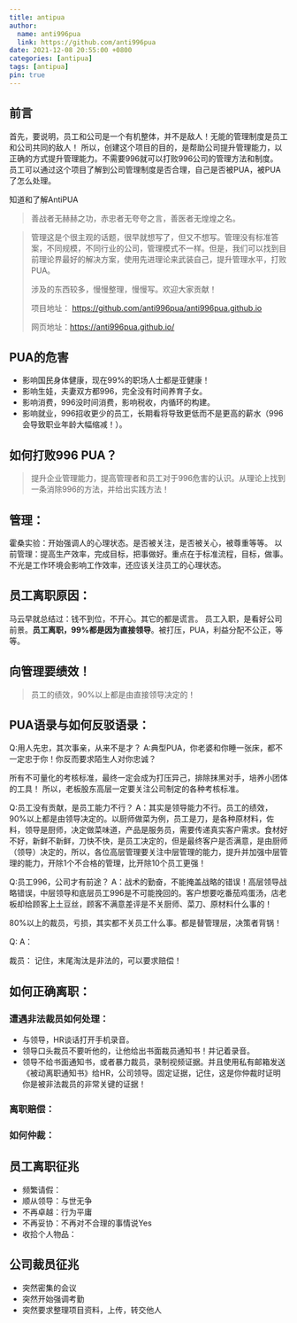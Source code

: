 ```yaml
---
title: antipua
author:
  name: anti996pua
  link: https://github.com/anti996pua
date: 2021-12-08 20:55:00 +0800
categories: [antipua]
tags: [antipua]
pin: true
---
```


## 前言

首先，要说明，员工和公司是一个有机整体，并不是敌人！无能的管理制度是员工和公司共同的敌人！
所以，创建这个项目的目的，是帮助公司提升管理能力，以正确的方式提升管理能力。不需要996就可以打败996公司的管理方法和制度。
员工可以通过这个项目了解到公司管理制度是否合理，自己是否被PUA，被PUA了怎么处理。

知道和了解AntiPUA

> 善战者无赫赫之功，赤忠者无夸夸之言，善医者无煌煌之名。

> 管理这是个很主观的话题，很早就想写了，但又不想写。管理没有标准答案，不同规模，不同行业的公司，管理模式不一样。但是，我们可以找到目前理论界最好的解决方案，使用先进理论来武装自己，提升管理水平，打败PUA。
>
> 涉及的东西较多，慢慢整理，慢慢写。欢迎大家贡献！
>
> 项目地址： https://github.com/anti996pua/anti996pua.github.io
>
> 网页地址：https://anti996pua.github.io/

## PUA的危害

- 影响国民身体健康，现在99%的职场人士都是亚健康！
- 影响生娃，夫妻双方都996，完全没有时间养育子女。
- 影响消费，996没时间消费，影响税收，内循环的构建。
- 影响就业，996招收更少的员工，长期看将导致更低而不是更高的薪水（996会导致职业年龄大幅缩减！）。

## 如何打败996 PUA？

> 提升企业管理能力，提高管理者和员工对于996危害的认识。从理论上找到一条消除996的方法，并给出实践方法！

## 管理：

霍桑实验：开始强调人的心理状态。是否被关注，是否被关心，被尊重等等。
以前管理：提高生产效率，完成目标，把事做好。重点在于标准流程，目标，做事。
不光是工作环境会影响工作效率，还应该关注员工的心理状态。

## 员工离职原因：

马云早就总结过：钱不到位，不开心。其它的都是谎言。
员工入职，是看好公司前景。**员工离职，99%都是因为直接领导**。被打压，PUA，利益分配不公正，等等。

## 向管理要绩效！

> 员工的绩效，90%以上都是由直接领导决定的！



## PUA语录与如何反驳语录：

Q:用人先忠，其次事亲，从来不是才？
A:典型PUA，你老婆和你睡一张床，都不一定忠于你！你反而要求陌生人对你忠诚？

所有不可量化的考核标准，最终一定会成为打压异己，排除抹黑对手，培养小团体的工具！
所以，老板股东高层一定要关注公司制定的各种考核标准。

Q:员工没有贡献，是员工能力不行？
A：其实是领导能力不行。员工的绩效，90%以上都是由领导决定的。以厨师做菜为例，员工是刀，是各种原材料，佐料，领导是厨师，决定做菜味道，产品是服务员，需要传递真实客户需求。食材好不好，新鲜不新鲜，刀快不快，是员工决定的，但是最终客户是否满意，是由厨师（领导）决定的，所以，各位高层管理要关注中层管理的能力，提升并加强中层管理的能力，开除1个不合格的管理，比开除10个员工更强！

Q:员工996，公司才有前途？
A：战术的勤奋，不能掩盖战略的错误！高层领导战略错误，中层领导和底层员工996是不可能挽回的。客户想要吃番茄鸡蛋汤，店老板却给顾客上土豆丝，顾客不满意差评是不关厨师、菜刀、原材料什么事的！

80%以上的裁员，亏损，其实都不关员工什么事。都是替管理层，决策者背锅！

Q:
A：

裁员：
记住，末尾淘汰是非法的，可以要求赔偿！

## 如何正确离职：

### 遭遇非法裁员如何处理：

- 与领导，HR谈话打开手机录音。
- 领导口头裁员不要听他的，让他给出书面裁员通知书！并记着录音。
- 领导不给书面通知书，或者暴力裁员，录制视频证据。并且使用私有邮箱发送《被动离职通知书》给HR，公司领导。固定证据，记住，这是你仲裁时证明你是被非法裁员的非常关键的证据！

### 离职赔偿：

### 如何仲裁：



## 员工离职征兆

- 频繁请假：
- 顺从领导：与世无争
- 不再卓越：行为平庸
- 不再妥协：不再对不合理的事情说Yes
- 收拾个人物品：

## 公司裁员征兆

- 突然密集的会议
- 突然开始强调考勤
- 突然要求整理项目资料，上传，转交他人

